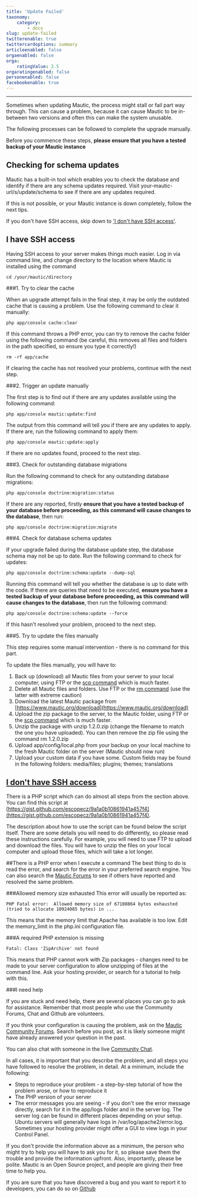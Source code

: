 ```yaml
---
title: 'Update Failed'
taxonomy:
    category:
        - docs
slug: update-failed
twitterenable: true
twittercardoptions: summary
articleenabled: false
orgaenabled: false
orga:
    ratingValue: 2.5
orgaratingenabled: false
personenabled: false
facebookenable: true
---
```


---------------------

Sometimes when updating Mautic, the process might stall or fail part way through.  This can cause a problem, because it can cause Mautic to be in-between two versions and often this can make the system unusable.

The following processes can be followed to complete the upgrade manually.

Before you commence these steps, **please ensure that you have a tested backup of your Mautic instance**

## Checking for schema updates
Mautic has a built-in tool which enables you to check the database and identify if there are any schema updates required.  Visit your-mautic-url/s/update/schema to see if there are any updates required.

If this is not possible, or your Mautic instance is down completely, follow the next tips.

If you don't have SSH access, skip down to ['I don't have SSH access'](#nossh).

## I have SSH access

Having SSH access to your server makes things much easier. Log in via command line, and change directory to the location where Mautic is installed using the command

    cd /your/mautic/directory

###1.  Try to clear the cache

When an upgrade attempt fails in the final step, it may be only the outdated cache that is causing a problem.  Use the following command to clear it manually:

    php app/console cache:clear

If this command throws a PHP error, you can try to remove the cache folder using the following command (be careful, this removes all files and folders in the path specified, so ensure you type it correctly!)

    rm -rf app/cache

If clearing the cache has not resolved your problems, continue with the next step.

###2. Trigger an update manually

The first step is to find out if there are any updates available using the following command:

    php app/console mautic:update:find

The output from this command will tell you if there are any updates to apply.  If there are, run the following command to apply them:

    php app/console mautic:update:apply

If there are no updates found, proceed to the next step.

###3. Check for outstanding database migrations

Run the following command to check for any outstanding database migrations:

    php app/console doctrine:migration:status

If there are any reported, firstly **ensure that you have a tested backup of your database before proceeding, as this command will cause changes to the database**, then run:

    php app/console doctrine:migration:migrate

###4. Check for database schema updates

If your upgrade failed during the database update step, the database schema may not be up to date.  Run the following command to check for updates:

    php app/console doctrine:schema:update --dump-sql

Running this command will tell you whether the database is up to date with the code.  If there are queries that need to be executed, **ensure you have a tested backup of your database before proceeding, as this command will cause changes to the database**, then run the following command:

    php app/console doctrine:schema:update --force

If this hasn't resolved your problem, proceed to the next step.

###5. Try to update the files manually

This step requires some manual intervention - there is no command for this part.

To update the files manually, you will have to:
1. Back up (download) all Mautic files from your server to your local computer, using FTP or the [scp command](http://manpages.ubuntu.com/manpages/precise/en/man1/scp.1.html) which is much faster.
2. Delete all Mautic files and folders.  Use FTP or the [rm command](http://manpages.ubuntu.com/manpages/precise/en/man1/rm.1.html) (use the latter with extreme caution)
3. Download the latest Mautic package from [https://www.mautic.org/download](https://www.mautic.org/download)
4. Upload the zip package to the server, to the Mautic folder, using FTP or the [scp command](http://manpages.ubuntu.com/manpages/precise/en/man1/scp.1.html) which is much faster.
5. Unzip the package with unzip 1.2.0.zip (change the filename to match the one you have uploaded).  You can then remove the zip file using the command         rm 1.2.0.zip
6. Upload app/config/local.php from your backup on your local machine to the fresh Mautic folder on the server (Mautic should now run)
7. Upload your custom data if you have some. Custom fields may be found in the following folders: media/files; plugins; themes; translations

## [I don't have SSH access](#nossh)

There is a PHP script which can do almost all steps from the section above.  You can find this script at [https://gist.github.com/escopecz/9a1a0b10861941a457f4](https://gist.github.com/escopecz/9a1a0b10861941a457f4).

The description about how to use the script can be found below the script itself.  There are some details you will need to do differently, so please read these instructions carefully.  For example, you will need to use FTP to upload and download the files.  You will have to unzip the files on your local computer and upload those files, which will take a lot longer.

##There is a PHP error when I execute a command
The best thing to do is read the error, and search for the error in your preferred search engine.  You can also search the [Mautic Forums](https://forum.mautic.org) to see if others have reported and resolved the same problem.

###Allowed memory size exhausted
This error will usually be reported as:

    PHP Fatal error:  Allowed memory size of 67108864 bytes exhausted (tried to allocate 10924085 bytes) in ...
    
This means that the memory limit that Apache has available is too low.  Edit the memory_limit in the php.ini configuration file.

###A required PHP extension is missing

    Fatal: Class 'ZipArchive' not found

This means that PHP cannot work with Zip packages - changes need to be made to your server configuration to allow unzipping of files at the command line.  Ask your hosting provider, or search for a tutorial to help with this.

###I need help

If you are stuck and need help, there are several places you can go to ask for assistance.  Remember that most people who use the Community Forums, Chat and Github are volunteers.

If you think your configuration is causing the problem, ask on the [Mautic Community Forums](https://forum.mautic.org). Search before you post, as it is likely someone might have already answered your question in the past.

You can also chat with someone in the live [Community Chat](https://www.mautic.org/slack).

In all cases, it is important that you describe the problem, and all steps you have followed to resolve the problem, in detail.  At a minimum, include the following:

* Steps to reproduce your problem - a step-by-step tutorial of how the problem arose, or how to reproduce it
* The PHP version of your server
* The error messages you are seeing - if you don't see the error message directly, search for it in the app/logs folder and in the server log.  The server log can be found in different places depending on your setup. Ubuntu servers will generally have logs in /var/log/apache2/error.log.  Sometimes your hosting provider might offer a GUI to view logs in your Control Panel.

If you don't provide the information above as a minimum, the person who might try to help you will have to ask you for it, so please save them the trouble and provide the information upfront.  Also, importantly, please be polite.  Mautic is an Open Source project, and people are giving their free time to help you.

If you are sure that you have discovered a bug and you want to report it to developers, you can do so on [Github](https://github.com/mautic/mautic/issues)
